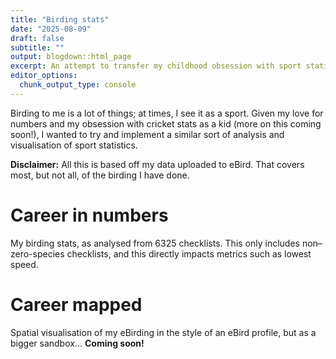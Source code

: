 ```yaml
---
title: "Birding stats"
date: "2025-08-09"
draft: false
subtitle: ""
output: blogdown::html_page
excerpt: An attempt to transfer my childhood obsession with sport statistics into the one sport I engage in nowadays.
editor_options: 
  chunk_output_type: console
---
```


<script src="{{< blogdown/postref >}}index_files/core-js/shim.min.js"></script>

<script src="{{< blogdown/postref >}}index_files/react/react.min.js"></script>

<script src="{{< blogdown/postref >}}index_files/react/react-dom.min.js"></script>

<script src="{{< blogdown/postref >}}index_files/reactwidget/react-tools.js"></script>

<link href="{{< blogdown/postref >}}index_files/htmltools-fill/fill.css" rel="stylesheet" />
<script src="{{< blogdown/postref >}}index_files/htmlwidgets/htmlwidgets.js"></script>

<link href="{{< blogdown/postref >}}index_files/reactable/reactable.css" rel="stylesheet" />
<script src="{{< blogdown/postref >}}index_files/reactable-binding/reactable.js"></script>

Birding to me is a lot of things; at times, I see it as a sport. Given my love for numbers and my obsession with cricket stats as a kid (more on this coming soon!), I wanted to try and implement a similar sort of analysis and visualisation of sport statistics.

**Disclaimer:** All this is based off my data uploaded to eBird. That covers most, but not all, of the birding I have done.

# Career in numbers

My birding stats, as analysed from 6325 checklists. This only includes non–zero-species checklists, and this directly impacts metrics such as lowest speed.

<div class="reactable html-widget html-fill-item" id="htmlwidget-1" style="width:auto;height:auto;"></div>
<script type="application/json" data-for="htmlwidget-1">{"x":{"tag":{"name":"Reactable","attribs":{"data":{"STATISTIC":["50s","100s","Average score","Highest score","Highest score within 1 hour","Highest speed","Lowest speed"],"VALUE":["125","2","11","106 (319) in IN-KA","61 (60) in US-LA","8 (480) in IN-KA","0.008 (0.48) in IN-KA, 0.008 (0.48) in IN-KA, 0.008 (0.48) in CZ-ST, 0.008 (0.48) in CZ-JC"],"UNIT":["-","-","spp.","spp. (min)","spp. (min)","spp./min (spp./h)","spp./min (spp./h)"],"CHECKLIST":["-","-","-","https://ebird.org/checklist/S97140987","https://ebird.org/checklist/S236434003","https://ebird.org/checklist/S159274752","https://ebird.org/checklist/S112782918, https://ebird.org/checklist/S36899130, https://ebird.org/checklist/S73369416, https://ebird.org/checklist/S77217284"]},"columns":[{"id":"STATISTIC","name":"STATISTIC","type":"character"},{"id":"VALUE","name":"VALUE","type":"character"},{"id":"UNIT","name":"UNIT","type":"character"},{"id":"CHECKLIST","name":"CHECKLIST","type":"character","cell":["-","-","-","<a href=\"https://ebird.org/checklist/S97140987\" target=\"_blank\">S97140987<\/a>","<a href=\"https://ebird.org/checklist/S236434003\" target=\"_blank\">S236434003<\/a>","<a href=\"https://ebird.org/checklist/S159274752\" target=\"_blank\">S159274752<\/a>","<a href=\"https://ebird.org/checklist/S112782918, https://ebird.org/checklist/S36899130, https://ebird.org/checklist/S73369416, https://ebird.org/checklist/S77217284\" target=\"_blank\">S112782918, S36899130, S73369416, S77217284<\/a>"],"html":true}],"highlight":true,"striped":true,"rowStyle":[{"background":"grey70"},{"background":"transparent"},{"background":"grey70"},{"background":"transparent"},{"background":"grey70"},{"background":"transparent"},{"background":"grey70"}],"dataKey":"7a517ddb32074e6b86f11f08c628f9b9"},"children":[]},"class":"reactR_markup"},"evals":[],"jsHooks":[]}</script>

# Career mapped

Spatial visualisation of my eBirding in the style of an eBird profile, but as a bigger sandbox… **Coming soon!**
